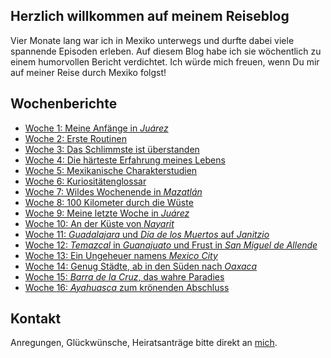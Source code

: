 ## Herzlich willkommen auf meinem Reiseblog
<!-- 
Einmal die Woche lade ich hier eine Beschreibung meiner neuesten Erlebnisse hoch. 
Ich würde mich freuen, wenn Du mir auf meiner Reise durch Mexiko folgst! -->

Vier Monate lang war ich in Mexiko unterwegs und durfte dabei viele spannende Episoden erleben. Auf diesem Blog habe ich sie wöchentlich zu einem humorvollen Bericht verdichtet. Ich würde mich freuen, wenn Du mir auf meiner Reise durch Mexiko folgst!

## Wochenberichte

- [Woche 1: Meine Anfänge in _Juárez_](https://nkueng.github.io/travelblog/mexico/w1)
- [Woche 2: Erste Routinen](https://nkueng.github.io/travelblog/mexico/w2)
- [Woche 3: Das Schlimmste ist überstanden](https://nkueng.github.io/travelblog/mexico/w3)
- [Woche 4: Die härteste Erfahrung meines Lebens](https://nkueng.github.io/travelblog/mexico/w4)
- [Woche 5: Mexikanische Charakterstudien](https://nkueng.github.io/travelblog/mexico/w5)
- [Woche 6: Kuriositätenglossar](https://nkueng.github.io/travelblog/mexico/w6)
- [Woche 7: Wildes Wochenende in _Mazatlán_](https://nkueng.github.io/travelblog/mexico/w7)
- [Woche 8: 100 Kilometer durch die Wüste](https://nkueng.github.io/travelblog/mexico/w8)
- [Woche 9: Meine letzte Woche in _Juárez_](https://nkueng.github.io/travelblog/mexico/w9)
- [Woche 10: An der Küste von _Nayarit_](https://nkueng.github.io/travelblog/mexico/w10)
- [Woche 11: _Guadalajara_ und _Día de los Muertos_ auf _Janitzio_](https://nkueng.github.io/travelblog/mexico/w11)
- [Woche 12: _Temazcal_ in _Guanajuato_ und Frust in _San Miguel de Allende_](https://nkueng.github.io/travelblog/mexico/w12)
- [Woche 13: Ein Ungeheuer namens _Mexico City_](https://nkueng.github.io/travelblog/mexico/w13)
- [Woche 14: Genug Städte, ab in den Süden nach _Oaxaca_](https://nkueng.github.io/travelblog/mexico/w14)
- [Woche 15: _Barra de la Cruz_, das wahre Paradies](https://nkueng.github.io/travelblog/mexico/w15)
- [Woche 16: _Ayahuasca_ zum krönenden Abschluss](https://nkueng.github.io/travelblog/mexico/w16)

## Kontakt

Anregungen, Glückwünsche, Heiratsanträge bitte direkt an <a href="mailto:nickueng@gmail.com">mich</a>.
